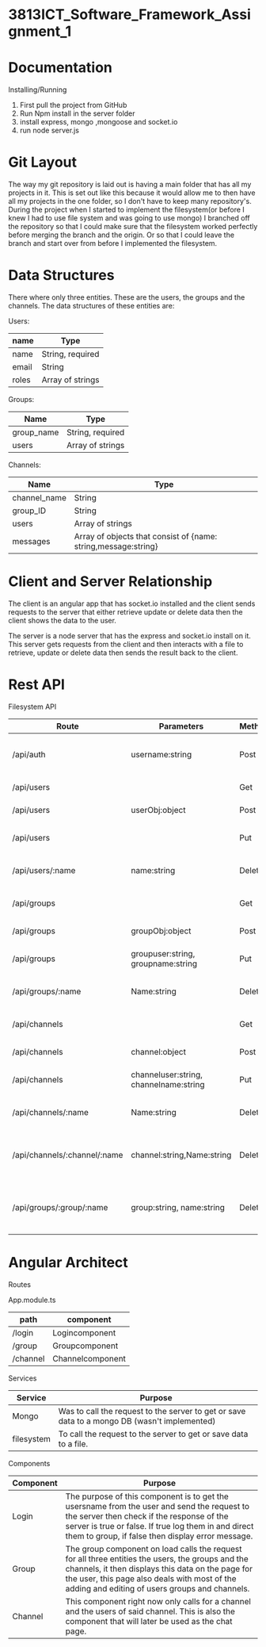 # 3813ICT_Software_Framework_Assignment_1
# Documentation

Installing/Running

1. First pull the project from GitHub
2. Run Npm install in the server folder
3. install express, mongo ,mongoose and socket.io
3. run node server.js

# Git Layout

The way my git repository is laid out is having a main folder that has all my projects in it. This is set out like this because it would allow me to then have all my projects in the one folder, so I don&#39;t have to keep many repository&#39;s. During the project when I started to implement the filesystem(or before I knew I had to use file system and was going to use mongo) I branched off the repository so that I could make sure that the filesystem worked perfectly before merging the branch and the origin. Or so that I could leave the branch and start over from before I implemented the filesystem.

# Data Structures

There where only three entities. These are the users, the groups and the channels. The data structures of these entities are:

Users:

| name | Type |
| --- | --- |
| name | String, required |
| email | String |
| roles | Array of strings |

Groups:

| Name | Type |
| --- | --- |
| group\_name | String, required |
| users | Array of strings |

Channels:

| Name | Type |
| --- | --- |
| channel\_name | String |
| group\_ID | String |
| users | Array of strings |
| messages | Array of objects that consist of {name: string,message:string} |

# Client and Server Relationship

The client is an angular app that has socket.io installed and the client sends requests to the server that either retrieve update or delete data then the client shows the data to the user.

The server is a node server that has the express and socket.io install on it. This server gets requests from the client and then interacts with a file to retrieve, update or delete data then sends the result back to the client.





# Rest API

Filesystem API

| Route | Parameters | Method | Return Values | Purpose |
| --- | --- | --- | --- | --- |
| /api/auth | username:string | Post | userObj:objectsuccess:Boolean | To check if a user exists |
| /api/users |   | Get | userObj:objectsuccess:Boolean | To get all users |
| /api/users | userObj:object | Post | userObj:objectsuccess:boolean | To add a user |
| /api/users |   | Put | userObj:objectsuccess:boolean | To edit a users role |
| /api/users/:name | name:string | Delete | userObj:objectsuccess:boolean | To delete a user |
| /api/groups |   | Get | groupObj:objectsuccess:boolean | To get all groups |
| /api/groups | groupObj:object | Post | groupObj:objectsuccess:boolean | To add a group |
| /api/groups | groupuser:string,  groupname:string | Put | groupObj:objectsuccess:boolean | To add a user to a group |
| /api/groups/:name | Name:string | Delete | groupObj:objectsuccess:boolean | To delete a group |
| /api/channels |   | Get | channelObj:objectsuccess:boolean | To get all channels |
| /api/channels | channel:object | Post | channelObj:objectsuccess:boolean | Add a channel |
| /api/channels | channeluser:string, channelname:string | Put | channelObj:objectsuccess:boolean | Add a user to a channel |
| /api/channels/:name | Name:string | Delete | channelObj:objectsuccess:boolean | To delete a channel |
| /api/channels/:channel/:name | channel:string,Name:string | Delete | channelObj:objectsuccess:boolean | To delete a user from channel |
| /api/groups/:group/:name | group:string, name:string | Delete | channelObj:objectsuccess:boolean | To delete a user from channel |







# Angular Architect

Routes

App.module.ts

| path | component |
| --- | --- |
| /login | Logincomponent |
| /group | Groupcomponent |
| /channel | Channelcomponent |



Services

| Service | Purpose |
| --- | --- |
| Mongo | Was to call the request to the server to get or save data to a mongo DB (wasn&#39;t implemented) |
| filesystem | To call the request to the server to get or save data to a file. |

Components

| Component | Purpose |
| --- | --- |
| Login | The purpose of this component is to get the usersname from the user and send the request to the server then check if the response of the server is true or false. If true log them in and direct them to group, if false then display error message. |
| Group | The group component on load calls the request for all three entities the users, the groups and the channels, it then displays this data on the page for the user, this page also deals with most of the adding and editing of users groups and channels. |
| Channel | This component right now only calls for a channel and the users of said channel. This is also the component that will later be used as the chat page. |
